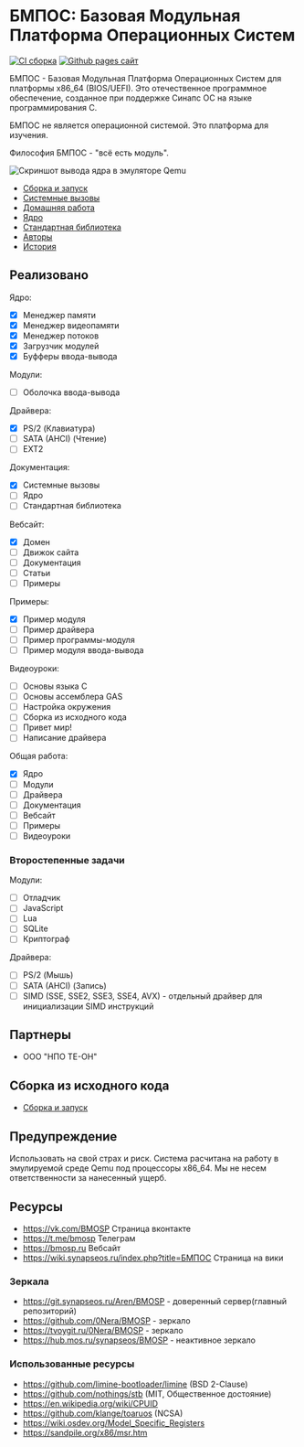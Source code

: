 # БМПОС: Базовая Модульная Платформа Операционных Систем

[![CI сборка](https://github.com/0Nera/BMOSP/actions/workflows/build.yml/badge.svg?branch=master)](https://github.com/0Nera/BMOSP/actions/workflows/build.yml)
[![Github pages сайт](https://github.com/0Nera/BMOSP/actions/workflows/pages/pages-build-deployment/badge.svg?branch=pages)](https://github.com/0Nera/BMOSP/actions/workflows/pages/pages-build-deployment)

БМПОС - Базовая Модульная Платформа Операционных Систем для платформы x86_64 (BIOS/UEFI). Это отечественное программное обеспечение, созданное при поддержке Синапс ОС на языке программирования C.

БМПОС не является операционной системой. Это платформа для изучения.

Философия БМПОС - "всё есть модуль".

![Скриншот вывода ядра в эмуляторе Qemu](https://git.synapseos.ru/Aren/BMOSP/raw/branch/pages/assets/0_0.2.0.png)

* [Сборка и запуск](./BUILD)
* [Системные вызовы](./API)
* [Домашняя работа](./HOMEWORK)
* [Ядро](./KERNEL)
* [Стандартная библиотека](./STD)
* [Авторы](./AUTHORS)
* [История](./HISTORY)

## Реализовано

Ядро:

* [X] Менеджер памяти
* [X] Менеджер видеопамяти
* [X] Менеджер потоков
* [X] Загрузчик модулей
* [X] Буфферы ввода-вывода

Модули:

* [ ] Оболочка ввода-вывода

Драйвера:

* [X] PS/2 (Клавиатура)
* [ ] SATA (AHCI) (Чтение)
* [ ] EXT2

Документация:

* [X] Системные вызовы
* [ ] Ядро
* [ ] Стандартная библиотека

Вебсайт:

* [X] Домен
* [ ] Движок сайта
* [ ] Документация
* [ ] Статьи
* [ ] Примеры

Примеры:

* [X] Пример модуля
* [ ] Пример драйвера
* [ ] Пример программы-модуля
* [ ] Пример модуля ввода-вывода

Видеоуроки:

* [ ] Основы языка C
* [ ] Основы ассемблера GAS
* [ ] Настройка окружения
* [ ] Сборка из исходного кода
* [ ] Привет мир!
* [ ] Написание драйвера

Общая работа:

* [X] Ядро
* [ ] Модули
* [ ] Драйвера
* [ ] Документация
* [ ] Вебсайт
* [ ] Примеры
* [ ] Видеоуроки

### Второстепенные задачи

Модули:

* [ ] Отладчик
* [ ] JavaScript
* [ ] Lua
* [ ] SQLite
* [ ] Криптограф

Драйвера:

* [ ] PS/2 (Мышь)
* [ ] SATA (AHCI) (Запись)
* [ ] SIMD (SSE, SSE2, SSE3, SSE4, AVX) - отдельный драйвер для инициализации SIMD инструкций

## Партнеры

* ООО "НПО ТЕ-ОН"

## Сборка из исходного кода

* [Сборка и запуск](./BUILD)

## Предупреждение

Использовать на свой страх и риск. Система расчитана на работу в эмулируемой среде Qemu под процессоры x86_64.
Мы не несем ответственности за нанесенный ущерб.

## Ресурсы

* <https://vk.com/BMOSP> Страница вконтакте
* <https://t.me/bmosp> Телеграм
* <https://bmosp.ru> Вебсайт
* <https://wiki.synapseos.ru/index.php?title=БМПОС> Страница на вики

### Зеркала

* <https://git.synapseos.ru/Aren/BMOSP> - доверенный сервер(главный репозиторий)
* <https://github.com/0Nera/BMOSP> - зеркало
* <https://tvoygit.ru/0Nera/BMOSP> - зеркало
* <https://hub.mos.ru/synapseos/BMOSP> - неактивное зеркало

### Использованные ресурсы

* <https://github.com/limine-bootloader/limine> (BSD 2-Clause)
* <https://github.com/nothings/stb> (MIT, Общественное достояние)
* <https://en.wikipedia.org/wiki/CPUID>
* <https://github.com/klange/toaruos> (NCSA)
* <https://wiki.osdev.org/Model_Specific_Registers>
* <https://sandpile.org/x86/msr.htm>
